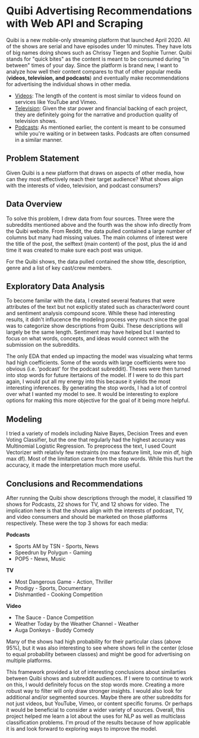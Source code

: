 # Quibi Advertising Recommendations with Web API and Scraping

Quibi is a new mobile-only streaming platform that launched April 2020. All of the shows are serial and have episodes under 10 minutes. They have lots of big names doing shows such as Chrissy Tiegen and Sophie Turner. Quibi stands for "quick bites" as the content is meant to be consumed during "in between" times of your day. Since the platform is brand new, I want to analyze how well their content compares to that of other popular media (**videos, television, and podcasts**) and eventually make recommendations for advertising the individual shows in other media.

- [Videos](https://www.reddit.com/r/videos/): The length of the content is most similar to videos found on services like YouTube and Vimeo.
- [Television](https://www.reddit.com/r/television/): Given the star power and financial backing of each project, they are definitely going for the narrative and production quality of television shows.
- [Podcasts](https://www.reddit.com/r/podcasts/): As mentioned earlier, the content is meant to be consumed while you're waiting or in between tasks. Podcasts are often consumed in a similar manner. 

## Problem Statement
Given Quibi is a new platform that draws on aspects of other media, how can they most effectively reach their target audience? What shows align with the interests of video, television, and podcast consumers?

## Data Overview
To solve this problem, I drew data from four sources. Three were the subreddits mentioned above and the fourth was the show info directly from the Quibi website. From Reddit, the data pulled contained a large number of columns but many had missing values. The main columns of interest were the title of the post, the selftext (main content) of the post, plus the id and time it was created to make sure each post was unique. 

For the Quibi shows, the data pulled contained the show title, description, genre and a list of key cast/crew members. 

## Exploratory Data Analysis
To become familar with the data, I created several features that were attributes of the text but not explicitly stated such as character/word count and sentiment analysis compound score. While these had interesting results, it didn't influcence the modeling process very much since the goal was to categorize show descriptions from Quibi. These descriptions will largely be the same length. Sentiment may have helped but I wanted to focus on what words, concepts, and ideas would connect with the submission on the subreddits.

The only EDA that ended up impacting the model was visualzing what terms had high coefficients. Some of the words with large coefficients were too obvious (i.e. 'podcast' for the podcast subreddit). Theses were then turned into stop words for future itertaions of the model. If I were to do this part again, I would put all my energy into this  because it yields the most interesting inferences. By generating the stop words, I had a lot of control over what I wanted my model to see. It would be interesting to explore options for making this more objective for the goal of it being more helpful.

## Modeling
I tried a variety of models including Naive Bayes, Decision Trees and even Voting Classifier, but the one that regularly had the highest accuracy was Multinomial Logistic Regression. To preprocess the text, I used Count Vectorizer with relativly few restraints (no max feature limit, low min df, high max df). Most of the limitation came from the stop words. While this hurt the accuracy, it made the interpretation much more useful.

## Conclusions and Recommendations
After running the Quibi show descriptions through the model, it classified 19 shows for Podcasts, 22 shows for TV, and 12 shows for video. The implication here is that the shows align with the interests of podcast, TV, and video consumers and should be marketed on those platforms respectively. These were the top 3 shows for each media:

**Podcasts**
- Sports AM by TSN - Sports, News 
- Speedrun by Polygun - Gaming 
- POP5 - News, Music

**TV**
- Most Dangerous Game - Action, Thriller 
- Prodigy -  Sports, Documentary 
- Dishmantled - Cooking Competition


**Video**
- The Sauce -  Dance Competition 
- Weather Today by the Weather Channel - Weather
- Auga Donkeys - Buddy Comedy


Many of the shows had high probability for their particular class (above 95%), but it was also interesting to see where shows fell in the center (close to equal probability between classes) and might be good for advertising on multiple platforms.

This framework provided a lot of interesting conclusions about similarties between Quibi shows and subreddit audiences. If I were to continue to work on this, I would definitely focus on the stop words more. Creating a more robust way to filter will only draw stronger insights. I would also look for additional and/or segmented sources. Maybe there are other subreddits for not just videos, but YouTube, Vimeo, or content specific forums. Or perhaps it would be beneficial to consider a wider variety of sources. Overall, this project helped me learn a lot about the uses for NLP as well as multiclass classification problems. I'm proud of the results because of how applicable it is and look forward to exploring ways to improve the model.
